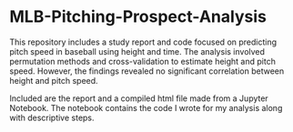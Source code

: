 # MLB-Pitching-Prospect-Analysis
This repository includes a study report and code focused on predicting pitch speed in baseball using height and time. The analysis involved permutation methods and cross-validation to estimate height and pitch speed. However, the findings revealed no significant correlation between height and pitch speed.

Included are the report and a compiled html file made from a Jupyter Notebook. The notebook contains the code I wrote for my analysis along with descriptive steps.
